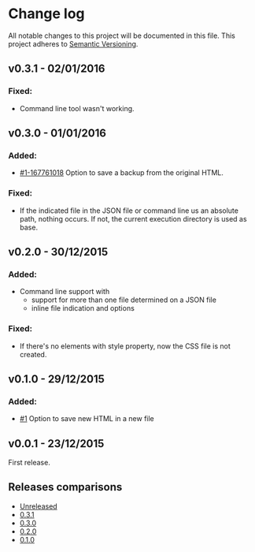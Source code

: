 Change log
==========
All notable changes to this project will be documented in this file.
This project adheres to [Semantic Versioning](http://semver.org/).

## v0.3.1 - 02/01/2016
### Fixed:
* Command line tool wasn't working.

## v0.3.0 - 01/01/2016
### Added:
* [#1-167761018](https://github.com/gabrieljmj/digestioncss.js/pull/1#issuecomment-167761018) Option to save a backup from the original HTML.

### Fixed:
* If the indicated file in the JSON file or command line us an absolute path, nothing occurs. If not, the current execution directory is used as base.

## v0.2.0 - 30/12/2015
### Added:
* Command line support with
  * support for more than one file determined on a JSON file
  * inline file indication and options

### Fixed:
* If there's no elements with style property, now the CSS file is not created.

## v0.1.0 - 29/12/2015
### Added:
* [#1](https://github.com/gabrieljmj/digestioncss.js/pull/1) Option to save new HTML in a new file

## v0.0.1 - 23/12/2015
First release.

## Releases comparisons
* [Unreleased](https://github.com/gabrieljmj/digestioncss.js/compare/v0.3.1...HEAD)
* [0.3.1](https://github.com/gabrieljmj/digestioncss.js/compare/v0.3.0...v0.3.1)
* [0.3.0](https://github.com/gabrieljmj/digestioncss.js/compare/v0.2.0...v0.3.0)
* [0.2.0](https://github.com/gabrieljmj/digestioncss.js/compare/v0.1.0...v0.2.0)
* [0.1.0](https://github.com/gabrieljmj/digestioncss.js/compare/v0.0.1...v0.1.0)